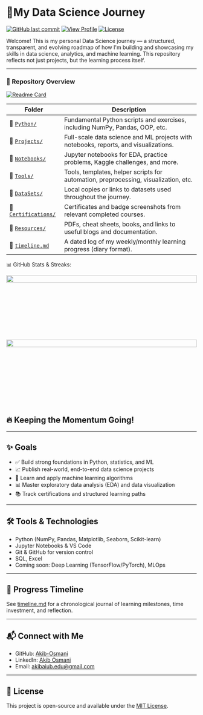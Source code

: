 # 🚀My Data Science Journey

[![GitHub last commit](https://img.shields.io/github/last-commit/Akib-Osmani/data-science-journey?color=blue)](https://github.com/Akib-Osmani/data-science-journey)
[![View Profile](https://img.shields.io/badge/GitHub-@Akib--Osmani-black?logo=github)](https://github.com/Akib-Osmani)
[![License](https://img.shields.io/github/license/Akib-Osmani/data-science-journey?color=green)](LICENSE)

Welcome! This is my personal Data Science journey — a structured, transparent, and evolving roadmap of how I'm building and showcasing my skills in data science, analytics, and machine learning. This repository reflects not just projects, but the learning process itself.

---
### 📌 Repository Overview

[![Readme Card](https://github-readme-stats.vercel.app/api/pin/?username=Akib-Osmani&repo=data-science-journey&theme=default)](https://github.com/Akib-Osmani/data-science-journey)


| Folder | Description |
|--------|-------------|
| 📂 [`Python/`](https://github.com/Akib-Osmani/data-science-journey/tree/main/Python) | Fundamental Python scripts and exercises, including NumPy, Pandas, OOP, etc. |
| 📂 [`Projects/`](https://github.com/Akib-Osmani/data-science-journey/tree/main/Projects) | Full-scale data science and ML projects with notebooks, reports, and visualizations. |
| 📂 [`Notebooks/`](https://github.com/Akib-Osmani/data-science-journey/tree/main/Notebooks) | Jupyter notebooks for EDA, practice problems, Kaggle challenges, and more. |
| 📂 [`Tools/`](https://github.com/Akib-Osmani/data-science-journey/tree/main/Tools) | Tools, templates, helper scripts for automation, preprocessing, visualization, etc. |
| 📂 [`DataSets/`](https://github.com/Akib-Osmani/data-science-journey/tree/main/DataSets) | Local copies or links to datasets used throughout the journey. |
| 📂 [`Certifications/`](https://github.com/Akib-Osmani/data-science-journey/tree/main/Certifications) | Certificates and badge screenshots from relevant completed courses. |
| 📂 [`Resources/`](https://github.com/Akib-Osmani/data-science-journey/tree/main/Resources) | PDFs, cheat sheets, books, and links to useful blogs and documentation. |
| 📄 [`timeline.md`](https://github.com/Akib-Osmani/data-science-journey/blob/main/timeline.md) | A dated log of my weekly/monthly learning progress (diary format). |

📊 GitHub Stats & Streaks:
<div align="center">
  <div style="display: flex; flex-direction: column; align-items: center; width: 100%;">
    <img src="https://github-readme-stats.vercel.app/api?username=Akib-Osmani&show_icons=true&count_private=true&theme=default&cache_seconds=86400" style="width: 100%; max-width: 100%; min-width: 300px; min-height: 170px;" />
    <img src="https://github-readme-streak-stats.herokuapp.com/?user=Akib-Osmani&theme=default" style="width: 100%; max-width: 100%; min-width: 300px; min-height: 170px;" />
  </div>
</div>

🔥 Keeping the Momentum Going!
---
---

## ✨ Goals

- ✅ Build strong foundations in Python, statistics, and ML
- 📈 Publish real-world, end-to-end data science projects
- 🤖 Learn and apply machine learning algorithms
- 📊 Master exploratory data analysis (EDA) and data visualization
- 📚 Track certifications and structured learning paths

---

## 🛠️ Tools & Technologies

- Python (NumPy, Pandas, Matplotlib, Seaborn, Scikit-learn)
- Jupyter Notebooks & VS Code
- Git & GitHub for version control
- SQL, Excel
- Coming soon: Deep Learning (TensorFlow/PyTorch), MLOps

---

## 📅 Progress Timeline

See [timeline.md](timeline.md) for a chronological journal of learning milestones, time investment, and reflection.

---

## 📬 Connect with Me

- GitHub: [Akib-Osmani](https://github.com/Akib-Osmani)
- LinkedIn: [Akib Osmani](www.linkedin.com/in/akib-osmani02)
- Email: [akibaiub.edu@gmail.com](akibaiub.edu@gmail.com)

---

## 📄 License

This project is open-source and available under the [MIT License](LICENSE).
